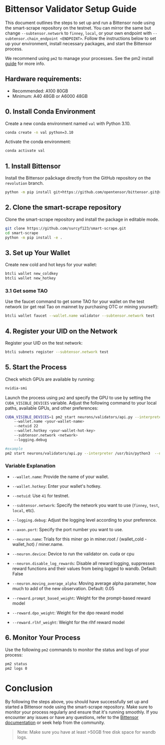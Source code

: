 # Bittensor Validator Setup Guide

This document outlines the steps to set up and run a Bittensor node using the smart-scrape repository on the testnet. You can mirror the same but change `--subtensor.network` to `finney`, `local`, or your own endpoint with `--subtensor.chain_endpoint <ENDPOINT>`. Follow the instructions below to set up your environment, install necessary packages, and start the Bittensor process.

We recommend using `pm2` to manage your processes. See the pm2 install [guide](https://pm2.io/docs/runtime/guide/installation/) for more info.

## Hardware requirements:
- Recommended: A100 80GB
- Minimum: A40 48GB or A6000 48GB

## 0. Install Conda Environment
Create a new conda environment named `val` with Python 3.10.

```sh
conda create -n val python=3.10
```

Activate the conda environment:

```sh
conda activate val
```

## 1. Install Bittensor

Install the Bittensor paåckage directly from the GitHub repository on the `revolution` branch.

```sh
python -m pip install git+https://github.com/opentensor/bittensor.git@revolution
```

## 2. Clone the smart-scrape repository
Clone the smart-scrape repository and install the package in editable mode.

```sh
git clone https://github.com/surcyf123/smart-scrape.git
cd smart-scrape
python -m pip install -e .
```

## 3. Set up Your Wallet
Create new cold and hot keys for your wallet:

```sh
btcli wallet new_coldkey
btcli wallet new_hotkey
```

### 3.1 Get some TAO
Use the faucet command to get some TAO for your wallet on the test network (or get real Tao on mainnet by purchasing OTC or mining yourself):

```sh
btcli wallet faucet --wallet.name validator --subtensor.network test
```

## 4. Register your UID on the Network
Register your UID on the test network:

```sh
btcli subnets register --subtensor.network test
```

## 5. Start the Process
Check which GPUs are available by running:

```sh
nvidia-smi
```

Launch the process using `pm2` and specify the GPU to use by setting the `CUDA_VISIBLE_DEVICES` variable. Adjust the following command to your local paths, available GPUs, and other preferences:

```sh
CUDA_VISIBLE_DEVICES=1 pm2 start neurons/validators/api.py --interpreter /usr/bin/python3  --name validator_api -- 
    --wallet.name <your-wallet-name>  
    --netuid 22 
    --wallet.hotkey <your-wallet-hot-key>  
    --subtensor.network <network>  
    --logging.debug

#example
pm2 start neurons/validators/api.py --interpreter /usr/bin/python3  --name validator_api -- --wallet.name validator --netuid 41 --wallet.hotkey default --subtensor.network testnet --logging.debug

```

### Variable Explanation
- `--wallet.name`: Provide the name of your wallet.
- `--wallet.hotkey`: Enter your wallet's hotkey.
- `--netuid`: Use `41` for testnet.
- `--subtensor.network`: Specify the network you want to use (`finney`, `test`, `local`, etc).
- `--logging.debug`: Adjust the logging level according to your preference.
- `--axon.port`: Specify the port number you want to use.

- `--neuron.name`: Trials for this miner go in miner.root / (wallet_cold - wallet_hot) / miner.name. 
- `--neuron.device`: Device to run the validator on. cuda or cpu
- `--neuron.disable_log_rewards`: Disable all reward logging, suppresses reward functions and their values from being logged to wandb. Default: False
- `--neuron.moving_average_alpha`: Moving average alpha parameter, how much to add of the new observation. Default: 0.05
- `--reward.prompt_based_weight`: Weight for the prompt-based reward model
- `--reward.dpo_weight`: Weight for the dpo reward model
- `--reward.rlhf_weight`: Weight for the rlhf reward model

## 6. Monitor Your Process
Use the following `pm2` commands to monitor the status and logs of your process:

```sh
pm2 status
pm2 logs 0
```

# Conclusion
By following the steps above, you should have successfully set up and started a Bittensor node using the smart-scrape repository. Make sure to monitor your process regularly and ensure that it's running smoothly. If you encounter any issues or have any questions, refer to the [Bittensor documentation](https://github.com/opentensor/smart-scrape/docs/) or seek help from the community.


> Note: Make sure you have at least >50GB free disk space for wandb logs.